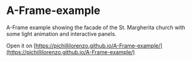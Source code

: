 # A-Frame-example
A-Frame example showing the facade of the St. Margherita church with some light animation and interactive panels.

Open it on [https://pichillilorenzo.github.io/A-Frame-example/](https://pichillilorenzo.github.io/A-Frame-example/)